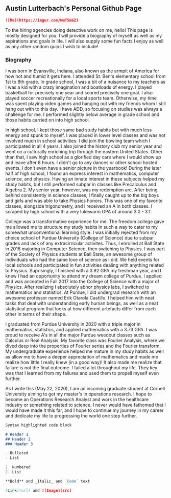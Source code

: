 ## Austin Lutterbach's Personal Github Page
```markdown
![Me](https://imgur.com/WmT5mGZ)
```

To the hiring agencies doing detective work on me, hello! This page is mostly designed for you. I will provide a biography of myself as well as my aspirations and goals in life. I will also supply some fun facts I enjoy as well as any other random quips I wish to include!

### Biography
I was born in Evansville, Indiana, also known as the armpit of America for how hot and humid it gets here. I attended St. Ben's elementary school from 1st to 8th grade. In grade school, I was a bit of a nuisance to my teachers as I was a kid with a crazy imagination and boatloads of energy. I played basketball for precisely one year and scored precisely one goal. I also played soccer recreationally for a local sports team. Otherwise, my time was spent playing video games and hanging out with my friends whom I still hang out with to this day. I have ADD, so focusing on studies was always a challenge for me. I performed slightly below average in grade school and those habits carried on into high school.

In high school, I kept those same bad study habits but with much less energy and spunk to myself. I was placed in lower level classes and was not involved much in school activities. I did join the bowling team which I participated in all 4 years. I also joined the history club my senior year and went on a culturally enriching trip through the eastern United States. Other than that, I saw high school as a glorified day care where I would show up and leave after 8 hours. I didn't go to any dances or other school hosted events. I don't even have a senior picture in the yearbook! During the later half of high school, I found an express interest in mathematics, computer science, and physics. Having an innate interest in these subjects helped my study habits, but I still performed subpar in classes like Precalculus and Algebra 2. My senior year, however, was my redemption arc. After being behind consistently in science classes, I finally caught up to the big boys and girls and was able to take Physics honors. This was one of my favorite classes, alongside trigonometry, and I received an A in both classes. I scraped by high school with a very lukewarm GPA of around 3.0 - 3.1.

College was a transformative experience for me. The freedom college gave me allowed me to structure my study habits in such a way to cater to my somewhat unconventional learning style. I was initially rejected from my choice school of Purdue University (College of Science) due to subpar grades and lack of any extracirricular activites. Thus, I enrolled at Ball State in 2016 majoring in Computer Science, then switching to Physics. I was part of the Society of Physics students at Ball State, an awesome group of individuals who had the same love of science as I did. We held events for local schools and participated in fun activities dealing with anything related to Physics. Suprisingly, I finished with a 3.92 GPA my freshman year, and I knew I had an opportunity to attend my dream college of Purdue. I applied and was accepted in Fall 2017 into the College of Science with a major of Physics. After realizing I absolutely abhor physics labs, I switched to mathematics and statistics. At Purdue, I did undergrad research with an awesome professor named Erik Otarola Castillo. I helped him with neat tasks that deal with understanding early human beings, as well as a neat statistical program that looks at how different artefacts differ from each other in terms of their shape. 

I graduated from Purdue University in 2020 with a triple major in mathematics, statistics, and applied mathematics with a 3.73 GPA. I was proud to receive A's in all the major Purdue weedout classes such as Calculus or Real Analysis. My favorite class was Fourier Analysis, where we dived deep into the properties of Fourier series and the Fourier transform. My undergraduate experience helped me mature in my study habits as well as allow me to have a deeper appreciation of mathematics and made me realize how little I really knew (in a good way)! It also made me realize that failure is not the final outcome. I failed a lot throughout my life. They key was that I learned from my failures and used them to propell myself even further.

As I write this (May 22, 2020), I am an incoming graduate student at Cornell University aiming to get my master's in operations research. I hope to become an Operations Research Analyst and work in the healthcare industry or something related to science. I never would have fathomed that I would have made it this far, and I hope to continue my journey in my career and dedicate my life to progressing the world one step further.

```markdown
Syntax highlighted code block

# Header 1
## Header 2
### Header 3

- Bulleted
- List

1. Numbered
2. List

**Bold** and _Italic_ and `Code` text

[Link](url) and ![Image](src)
```
